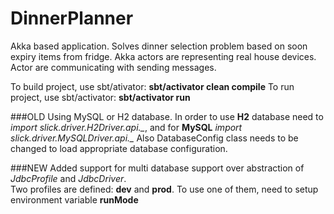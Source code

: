 # DinnerPlanner

Akka based application. Solves dinner selection problem based on soon expiry items from fridge.
Akka actors are representing real house devices. Actor are communicating with sending messages.

To build project, use sbt/ativator: **sbt/activator clean compile**
To run project, use sbt/activator: **sbt/activator run**

###OLD
Using MySQL or H2 database.
In order to use **H2** database need to *import slick.driver.H2Driver.api._*, and for **MySQL** *import slick.driver.MySQLDriver.api._*
Also DatabaseConfig class needs to be changed to load appropriate database configuration.

###NEW
Added support for multi database support over abstraction of *JdbcProfile* and *JdbcDriver*. <br>Two profiles are defined: **dev** and **prod**.
To use one of them, need to setup environment variable **runMode**

